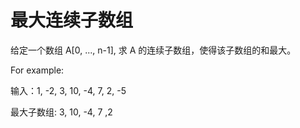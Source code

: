 # 最大连续子数组

给定一个数组 A[0, ..., n-1], 求 A 的连续子数组，使得该子数组的和最大。

For example:

输入：1, -2, 3, 10, -4, 7, 2, -5

最大子数组: 3, 10, -4, 7 ,2



